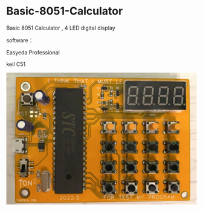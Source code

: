 # Basic-8051-Calculator
Basic 8051 Calculator , 4 LED digital display

software：

Easyeda Professional

keil C51

![image](https://github.com/LZH-ang/Basic-8051-Calculator/blob/main/IMAG/2.png)
